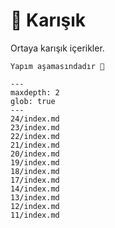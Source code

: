 # 📼 Karışık

Ortaya karışık içerikler.

```{todo}
Yapım aşamasındadır 🚧
```

```{toctree}
---
maxdepth: 2
glob: true
---
24/index.md
23/index.md
22/index.md
21/index.md
20/index.md
19/index.md
18/index.md
17/index.md
14/index.md
13/index.md
12/index.md
11/index.md
```
